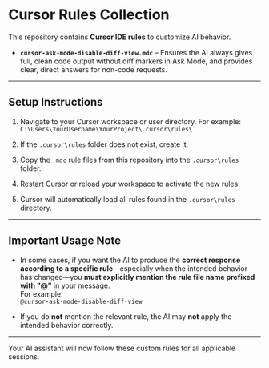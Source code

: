 # Cursor Rules Collection

This repository contains **Cursor IDE rules** to customize AI behavior.

- **`cursor-ask-mode-disable-diff-view.mdc`** – Ensures the AI always gives full, clean code output without diff markers in Ask Mode, and provides clear, direct answers for non-code requests.

---

## Setup Instructions

1. Navigate to your Cursor workspace or user directory. For example:  
   `C:\Users\YourUsername\YourProject\.cursor\rules\`

2. If the `.cursor\rules` folder does not exist, create it.

3. Copy the `.mdc` rule files from this repository into the `.cursor\rules` folder.

4. Restart Cursor or reload your workspace to activate the new rules.

5. Cursor will automatically load all rules found in the `.cursor\rules` directory.

---

## Important Usage Note

- In some cases, if you want the AI to produce the **correct response according to a specific rule**—especially when the intended behavior has changed—you **must explicitly mention the rule file name prefixed with "@"** in your message.  
  For example:  
  `@cursor-ask-mode-disable-diff-view`

- If you do **not** mention the relevant rule, the AI may **not** apply the intended behavior correctly.

---

Your AI assistant will now follow these custom rules for all applicable sessions.
